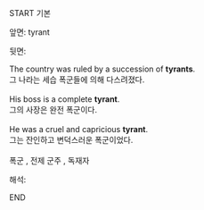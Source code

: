 START
기본

앞면:
tyrant


뒷면:
<div>The country was ruled by a succession of <b>tyrants</b>. </div><div>그 나라는 세습 폭군들에 의해 다스려졌다.</div><div><br></div><div><div>His boss is a complete <strong>tyrant</strong>. </div><div><div>그의 사장은 완전 폭군이다.</div></div></div><div><br></div><div><div>He was a cruel and capricious <strong>tyrant</strong>. </div><div><div>그는 잔인하고 변덕스러운 폭군이었다.</div></div></div><div><br></div><div>폭군 , 전제 군주 , 독재자</div>


해석:

END
